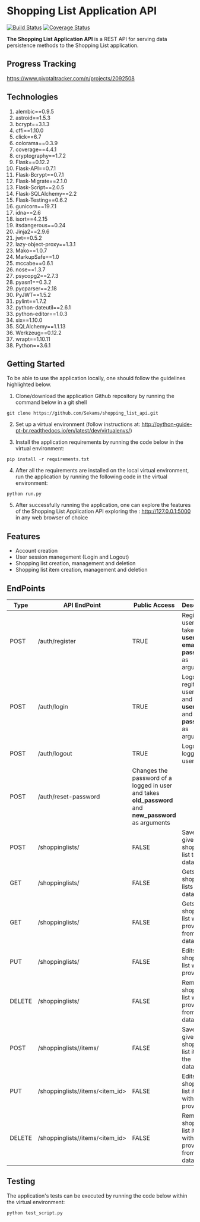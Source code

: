 # Shopping List Application API
[![Build Status](https://travis-ci.org/Sekams/shopping_list_api.svg?branch=master)](https://travis-ci.org/Sekams/shopping_list_api)
[![Coverage Status](https://coveralls.io/repos/github/Sekams/shopping_list_api/badge.svg?branch=master)](https://coveralls.io/github/Sekams/shopping_list_api?branch=master)

**The Shopping List Application API** is a REST API for serving data persistence methods to the Shopping List application.

## Progress Tracking
https://www.pivotaltracker.com/n/projects/2092508

## Technologies
1. alembic==0.9.5
2. astroid==1.5.3
3. bcrypt==3.1.3
4. cffi==1.10.0
5. click==6.7
6. colorama==0.3.9
7. coverage==4.4.1
8. cryptography==1.7.2
9. Flask==0.12.2
10. Flask-API==0.7.1
11. Flask-Bcrypt==0.7.1
12. Flask-Migrate==2.1.0
13. Flask-Script==2.0.5
14. Flask-SQLAlchemy==2.2
15. Flask-Testing==0.6.2
16. gunicorn==19.7.1
17. idna==2.6
18. isort==4.2.15
19. itsdangerous==0.24
20. Jinja2==2.9.6
21. jwt==0.5.2
22. lazy-object-proxy==1.3.1
23. Mako==1.0.7
24. MarkupSafe==1.0
25. mccabe==0.6.1
26. nose==1.3.7
27. psycopg2==2.7.3
28. pyasn1==0.3.2
29. pycparser==2.18
30. PyJWT==1.5.2
31. pylint==1.7.2
32. python-dateutil==2.6.1
33. python-editor==1.0.3
34. six==1.10.0
35. SQLAlchemy==1.1.13
36. Werkzeug==0.12.2
37. wrapt==1.10.11
38. Python==3.6.1

## Getting Started
To be able to use the application locally, one should follow the guidelines highlighted below.

1. Clone/download the application Github repository by running the command below in a git shell
```
git clone https://github.com/Sekams/shopping_list_api.git
```
2. Set up a virtual environment (follow instructions at: http://python-guide-pt-br.readthedocs.io/en/latest/dev/virtualenvs/)

3. Install the application requirements by running the code below in the virtual environment:
```
pip install -r requirements.txt
```
4. After all the requirements are installed on the local virtual environment, run the application by running the following code in the virtual environment:
```
python run.py
```
5. After successfully running the application, one can explore the features of the Shopping List Application API exploring the : http://127.0.0.1:5000 in any web browser of choice

## Features
* Account creation
* User session manegement (Login and Logout)
* Shopping list creation, management and deletion
* Shopping list item creation, management and deletion

## EndPoints

| Type | API EndPoint | Public Access | Description |
| --- | --- | --- | --- |
| POST | /auth/register | TRUE | Registers a user and takes **username**, **email** and **password** as arguments |
| POST | /auth/login | TRUE | Logs regitered users in and takes **username** and **password** as arguments |
| POST | /auth/logout | TRUE | Logs logged in users out |
| POST | /auth/reset-password | Changes the password of a logged in user and takes **old_password** and **new_password** as arguments |
| POST | /shoppinglists/ | FALSE | Saves a given shopping list to the database |
| GET | /shoppinglists/ | FALSE | Gets all shopping lists in the database |
| GET | /shoppinglists/<id> | FALSE | Gets a shopping list with the provided id from the database |
| PUT | /shoppinglists/<id> | FALSE | Edits shopping list with the provided id |
| DELETE | /shoppinglists/<id> | FALSE | Removes a shopping list with the provided id from the database |
| POST | /shoppinglists/<id>/items/ | FALSE | Saves a given shopping list item to the database |
| PUT | /shoppinglists/<id>/items/<item_id>| FALSE | Edits shopping list item with the provided id | 
| DELETE | /shoppinglists/<id>/items/<item_id> | FALSE | Removes a shopping list item with the provided id from the database |


## Testing
The application's tests can be executed by running the code below within the virtual environment:
```
python test_script.py
```

